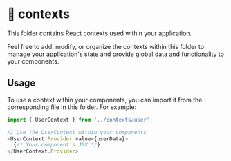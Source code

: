 # 📁 contexts

This folder contains React contexts used within your application.

Feel free to add, modify, or organize the contexts within this folder to manage your application's state and provide global data and functionality to your components.

## Usage

To use a context within your components, you can import it from the corresponding file in this folder. For example:

```javascript
import { UserContext } from '../contexts/user';

// Use the UserContext within your components
<UserContext.Provider value={userData}>
  {/* Your component's JSX */}
</UserContext.Provider>
